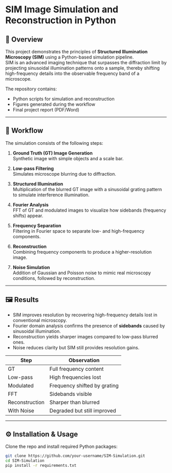 # SIM Image Simulation and Reconstruction in Python

## 📌 Overview
This project demonstrates the principles of **Structured Illumination Microscopy (SIM)** using a Python-based simulation pipeline.  
SIM is an advanced imaging technique that surpasses the diffraction limit by projecting sinusoidal illumination patterns onto a sample, thereby shifting high-frequency details into the observable frequency band of a microscope.

The repository contains:
- Python scripts for simulation and reconstruction
- Figures generated during the workflow
- Final project report (PDF/Word)

---

## 🧪 Workflow
The simulation consists of the following steps:

1. **Ground Truth (GT) Image Generation**  
   Synthetic image with simple objects and a scale bar.  

2. **Low-pass Filtering**  
   Simulates microscope blurring due to diffraction.  

3. **Structured Illumination**  
   Multiplication of the blurred GT image with a sinusoidal grating pattern to simulate interference illumination.  

4. **Fourier Analysis**  
   FFT of GT and modulated images to visualize how sidebands (frequency shifts) appear.  

5. **Frequency Separation**  
   Filtering in Fourier space to separate low- and high-frequency components.  

6. **Reconstruction**  
   Combining frequency components to produce a higher-resolution image.  

7. **Noise Simulation**  
   Addition of Gaussian and Poisson noise to mimic real microscopy conditions, followed by reconstruction.  

---

## 🖼️ Results
- SIM improves resolution by recovering high-frequency details lost in conventional microscopy.  
- Fourier domain analysis confirms the presence of **sidebands** caused by sinusoidal illumination.  
- Reconstruction yields sharper images compared to low-pass blurred ones.  
- Noise reduces clarity but SIM still provides resolution gains.  

| Step            | Observation |
|-----------------|-------------|
| GT              | Full frequency content |
| Low-pass        | High frequencies lost |
| Modulated       | Frequency shifted by grating |
| FFT             | Sidebands visible |
| Reconstruction  | Sharper than blurred |
| With Noise      | Degraded but still improved |

---

## ⚙️ Installation & Usage
Clone the repo and install required Python packages:
```bash
git clone https://github.com/your-username/SIM-Simulation.git
cd SIM-Simulation
pip install -r requirements.txt
